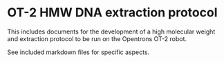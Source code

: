 # OT-2 HMW DNA extraction protocol

This includes documents for the development of a high molecular weight and extraction protocol to be run on the Opentrons OT-2 robot.

See included markdown files for specific aspects.
